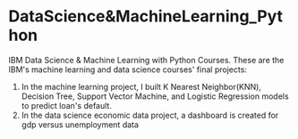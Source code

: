 # DataScience&MachineLearning_Python
IBM Data Science & Machine Learning with Python Courses.
These are the IBM's machine learning and data science courses' final projects:  
  1. In the machine learning project, I built K Nearest Neighbor(KNN), Decision Tree, Support Vector Machine, and Logistic Regression models to predict loan's default.
  2. In the data science economic data project, a dashboard is created for gdp versus unemployment data
